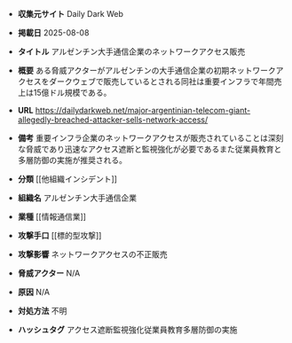 - **収集元サイト**
Daily Dark Web

- **掲載日**
2025-08-08

- **タイトル**
アルゼンチン大手通信企業のネットワークアクセス販売

- **概要**
ある脅威アクターがアルゼンチンの大手通信企業の初期ネットワークアクセスをダークウェブで販売しているとされる同社は重要インフラで年間売上は15億ドル規模である。

- **URL**
https://dailydarkweb.net/major-argentinian-telecom-giant-allegedly-breached-attacker-sells-network-access/

- **備考**
重要インフラ企業のネットワークアクセスが販売されていることは深刻な脅威であり迅速なアクセス遮断と監視強化が必要であるまた従業員教育と多層防御の実施が推奨される。

- **分類**
[[他組織インシデント]]

- **組織名**
アルゼンチン大手通信企業

- **業種**
[[情報通信業]]

- **攻撃手口**
[[標的型攻撃]]

- **攻撃影響**
ネットワークアクセスの不正販売

- **脅威アクター**
N/A

- **原因**
N/A

- **対処方法**
不明

- **ハッシュタグ**
アクセス遮断監視強化従業員教育多層防御の実施
